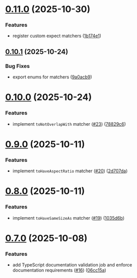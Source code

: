 # [0.11.0](https://github.com/cyrilschumacher/flexpect/compare/v0.10.1...v0.11.0) (2025-10-30)


### Features

* register custom expect matchers ([1b174e1](https://github.com/cyrilschumacher/flexpect/commit/1b174e1c33ceb10f299e03828745d6e469aa2642))

## [0.10.1](https://github.com/cyrilschumacher/flexpect/compare/v0.10.0...v0.10.1) (2025-10-24)


### Bug Fixes

* export enums for matchers ([9a0acb9](https://github.com/cyrilschumacher/flexpect/commit/9a0acb908d7de2d97aded5917e07c5e19c9511f8))

# [0.10.0](https://github.com/cyrilschumacher/flexpect/compare/v0.9.0...v0.10.0) (2025-10-24)


### Features

* implement `toNotOverlapWith` matcher ([#23](https://github.com/cyrilschumacher/flexpect/issues/23)) ([78829c6](https://github.com/cyrilschumacher/flexpect/commit/78829c6b0ca00b694f12a9381670632044bab3d2))

# [0.9.0](https://github.com/cyrilschumacher/flexpect/compare/v0.8.0...v0.9.0) (2025-10-11)


### Features

* implement `toHaveAspectRatio` matcher ([#20](https://github.com/cyrilschumacher/flexpect/issues/20)) ([2d707da](https://github.com/cyrilschumacher/flexpect/commit/2d707dacaa2dc6738b80d0c84c7dc778ac178338))

# [0.8.0](https://github.com/cyrilschumacher/flexpect/compare/v0.7.0...v0.8.0) (2025-10-11)


### Features

* implement `toHaveSameSizeAs` matcher ([#19](https://github.com/cyrilschumacher/flexpect/issues/19)) ([1035d6b](https://github.com/cyrilschumacher/flexpect/commit/1035d6b117a94854a0b85bbba819afb8ac760735))

# [0.7.0](https://github.com/cyrilschumacher/flexpect/compare/v0.6.0...v0.7.0) (2025-10-08)


### Features

* add TypeScript documentation validation job and enforce documentation requirements ([#16](https://github.com/cyrilschumacher/flexpect/issues/16)) ([06cc15a](https://github.com/cyrilschumacher/flexpect/commit/06cc15a998dc08351b5a98cf89231e49b8df2335))
